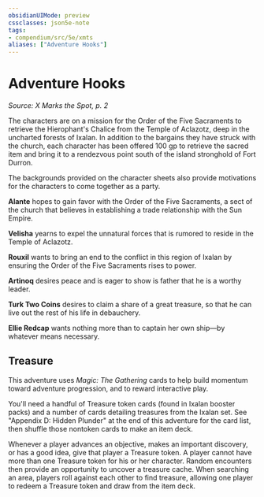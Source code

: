 ```yaml
---
obsidianUIMode: preview
cssclasses: json5e-note
tags:
- compendium/src/5e/xmts
aliases: ["Adventure Hooks"]
---
```

# Adventure Hooks
*Source: X Marks the Spot, p. 2* 

The characters are on a mission for the Order of the Five Sacraments to retrieve the Hierophant's Chalice from the Temple of Aclazotz, deep in the uncharted forests of Ixalan. In addition to the bargains they have struck with the church, each character has been offered 100 gp to retrieve the sacred item and bring it to a rendezvous point south of the island stronghold of Fort Durron.

The backgrounds provided on the character sheets also provide motivations for the characters to come together as a party.

**Alante** hopes to gain favor with the Order of the Five Sacraments, a sect of the church that believes in establishing a trade relationship with the Sun Empire.

**Velisha** yearns to expel the unnatural forces that is rumored to reside in the Temple of Aclazotz.

**Rouxil** wants to bring an end to the conflict in this region of Ixalan by ensuring the Order of the Five Sacraments rises to power.

**Artinoq** desires peace and is eager to show is father that he is a worthy leader.

**Turk Two Coins** desires to claim a share of a great treasure, so that he can live out the rest of his life in debauchery.

**Ellie Redcap** wants nothing more than to captain her own ship—by whatever means necessary.

## Treasure

This adventure uses *Magic: The Gathering* cards to help build momentum toward adventure progression, and to reward interactive play.

You'll need a handful of Treasure token cards (found in Ixalan booster packs) and a number of cards detailing treasures from the Ixalan set. See "Appendix D: Hidden Plunder" at the end of this adventure for the card list, then shuffle those nontoken cards to make an item deck.

Whenever a player advances an objective, makes an important discovery, or has a good idea, give that player a Treasure token. A player cannot have more than one Treasure token for his or her character. Random encounters then provide an opportunity to uncover a treasure cache. When searching an area, players roll against each other to find treasure, allowing one player to redeem a Treasure token and draw from the item deck.